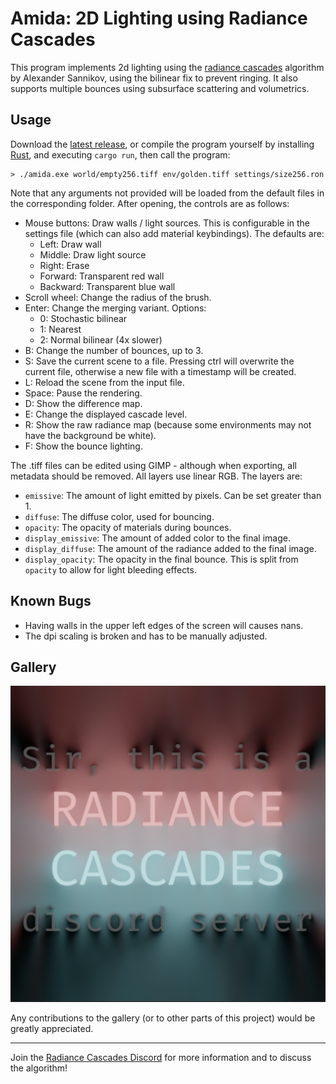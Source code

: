 # Amida: 2D Lighting using Radiance Cascades

This program implements 2d lighting using the [radiance cascades](https://radiance-cascades.com/) algorithm by Alexander Sannikov, using the bilinear fix to prevent ringing. It also supports multiple bounces using subsurface scattering and volumetrics.

## Usage

Download the [latest release](https://github.com/entropylost/amida/releases/), or compile the program yourself by installing [Rust](https://www.rust-lang.org/), and executing `cargo run`, then call the program:

```
> ./amida.exe world/empty256.tiff env/golden.tiff settings/size256.ron
```

Note that any arguments not provided will be loaded from the default files in the corresponding folder. After opening, the controls are as follows:

- Mouse buttons: Draw walls / light sources. This is configurable in the settings file (which can also add material keybindings). The defaults are:
  - Left: Draw wall
  - Middle: Draw light source
  - Right: Erase
  - Forward: Transparent red wall
  - Backward: Transparent blue wall
- Scroll wheel: Change the radius of the brush.
- Enter: Change the merging variant. Options:
  - 0: Stochastic bilinear
  - 1: Nearest
  - 2: Normal bilinear (4x slower)
- B: Change the number of bounces, up to 3.
- S: Save the current scene to a file. Pressing ctrl will overwrite the current file, otherwise a new file with a timestamp will be created.
- L: Reload the scene from the input file.
- Space: Pause the rendering.
- D: Show the difference map.
- E: Change the displayed cascade level.
- R: Show the raw radiance map (because some environments may not have the background be white).
- F: Show the bounce lighting.

The .tiff files can be edited using GIMP - although when exporting, all metadata should be removed. All layers use linear RGB. The layers are:

- `emissive`: The amount of light emitted by pixels. Can be set greater than 1.
- `diffuse`: The diffuse color, used for bouncing.
- `opacity`: The opacity of materials during bounces.
- `display_emissive`: The amount of added color to the final image.
- `display_diffuse`: The amount of the radiance added to the final image.
- `display_opacity`: The opacity in the final bounce. This is split from `opacity` to allow for light bleeding effects.

## Known Bugs

- Having walls in the upper left edges of the screen will causes nans.
- The dpi scaling is broken and has to be manually adjusted.

## Gallery

![Sir, this is a RADIANCE CASCADES discord server](images/thisisradiancecascades.png)

Any contributions to the gallery (or to other parts of this project) would be greatly appreciated.

---

Join the [Radiance Cascades Discord](https://discord.gg/EF9JfcEJPd) for more information and to discuss the algorithm!
